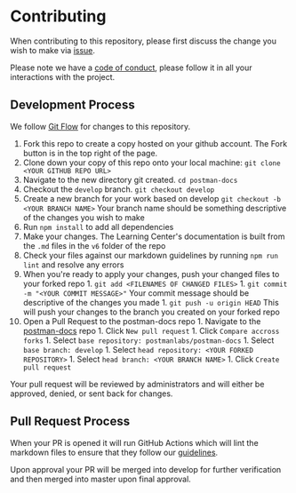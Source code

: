 # Contributing

When contributing to this repository, please first discuss the change you wish to make via [issue](https://github.com/postmanlabs/postman-docs/issues).

Please note we have a [code of conduct](https://github.com/postmanlabs/postman-docs/Code_of_Conduct.md), please follow it in all your interactions with the project.

## Development Process

We follow [Git Flow](https://guides.github.com/introduction/flow/) for changes to this repository.

  1. Fork this repo to create a copy hosted on your github account. The Fork button is in the top right of the page.
  1. Clone down your copy of this repo onto your local machine: `git clone <YOUR GITHUB REPO URL>`
  1. Navigate to the new directory git created. `cd postman-docs`
  1. Checkout the `develop` branch. `git checkout develop`
  1. Create a new branch for your work based on develop `git checkout -b <YOUR BRANCH NAME>` Your branch name should be something descriptive of the changes you wish to make
  1. Run `npm install` to add all dependencies
  1. Make your changes. The Learning Center's documentation is built from the `.md` files in the `v6` folder of the repo
  1. Check your files against our markdown guidelines by running `npm run lint` and resolve any errors
  1. When you're ready to apply your changes, push your changed files to your forked repo
    1. `git add <FILENAMES OF CHANGED FILES>`
    1. `git commit -m "<YOUR COMMIT MESSAGE>"` Your commit message should be descriptive of the changes you made
    1. `git push -u origin HEAD` This will push your changes to the branch you created on your forked repo
  1. Open a Pull Request to the postman-docs repo
    1. Navigate to the [postman-docs](https://github.com/postmanlabs/postman-docs) repo
    1. Click `New pull request`
    1. Click `Compare accross forks`
    1. Select `base repository: postmanlabs/postman-docs`
    1. Select `base branch: develop`
    1. Select `head repository: <YOUR FORKED REPOSITORY>`
    1. Select `head branch: <YOUR BRANCH NAME>`
    1. Click `Create pull request`

Your pull request will be reviewed by administrators and will either be approved, denied, or sent back for changes.

## Pull Request Process

When your PR is opened it will run GitHub Actions which will lint the markdown files to ensure that they follow our [guidelines](https://github.com/DavidAnson/vscode-markdownlint).

Upon approval your PR will be merged into develop for further verification and then merged into master upon final approval.

[homepage]: https://learning.getpostman.com
